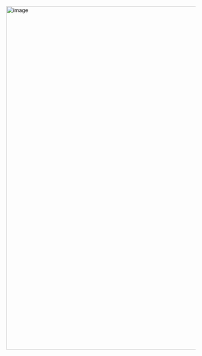 <img width="914" alt="image" src="https://user-images.githubusercontent.com/37383368/210593581-64088bc2-43d7-4f8d-a1b8-f79324b556ae.png">
